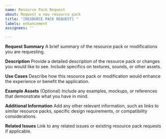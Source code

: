 ```yaml
---
name: Resource Pack Request
about: Request a new resource pack
title: "[RESOURCE PACK REQUEST] "
labels: enhancement
assignees: ''

---
```


**Request Summary**
A brief summary of the resource pack or modifications you are requesting.

**Description**
Provide a detailed description of the resource pack or changes you would like to see. Include specifics on textures, sounds, or other assets.

**Use Cases**
Describe how this resource pack or modification would enhance the experience or benefit the application.

**Example Assets**
(Optional) Include any examples, mockups, or references that demonstrate what you have in mind.

**Additional Information**
Add any other relevant information, such as links to similar resource packs, specific design requirements, or compatibility considerations.

**Related Issues**
Link to any related issues or existing resource pack requests if applicable.
